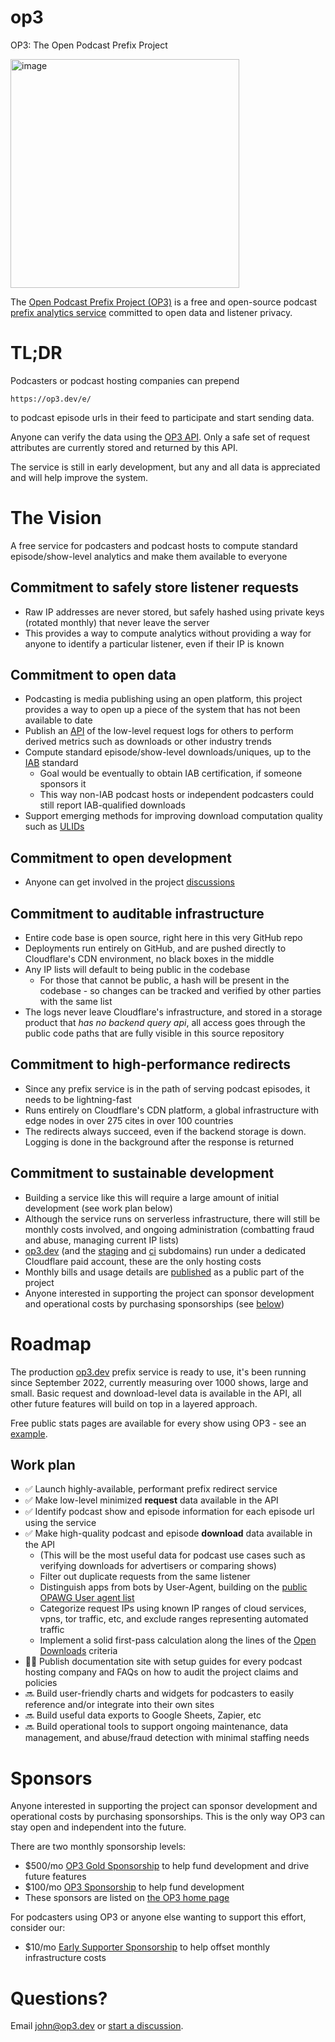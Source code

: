 # op3
OP3: The Open Podcast Prefix Project

<img width="366" alt="image" src="https://user-images.githubusercontent.com/47259736/196559392-77f5f200-46bf-42f9-96a7-cb414b0b08b8.png">

The [Open Podcast Prefix Project (OP3)](https://op3.dev/) is a free and open-source podcast [prefix analytics service](https://soundsprofitable.com/update/prefix-analytics) committed to open data and listener privacy.

# TL;DR
Podcasters or podcast hosting companies can prepend

`https://op3.dev/e/`

to podcast episode urls in their feed to participate and start sending data.

Anyone can verify the data using the [OP3 API](https://op3.dev/api/docs).  Only a safe set of request attributes are currently stored and returned by this API.

The service is still in early development, but any and all data is appreciated and will help improve the system. 

# The Vision
A free service for podcasters and podcast hosts to compute standard episode/show-level analytics and make them available to everyone

## Commitment to **safely store listener requests**
  - Raw IP addresses are never stored, but safely hashed using private keys (rotated monthly) that never leave the server
  - This provides a way to compute analytics without providing a way for anyone to identify a particular listener, even if their IP is known

## Commitment to **open data**
  - Podcasting is media publishing using an open platform, this project provides a way to open up a piece of the system that has not been available to date
  - Publish an [API](https://op3.dev/api/docs) of the low-level request logs for others to perform derived metrics such as downloads or other industry trends
  - Compute standard episode/show-level downloads/uniques, up to the [IAB](https://iabtechlab.com/compliance-programs/compliant-companies/#) standard
    - Goal would be eventually to obtain IAB certification, if someone sponsors it
    - This way non-IAB podcast hosts or independent podcasters could still report IAB-qualified downloads
  - Support emerging methods for improving download computation quality such as [ULIDs](https://podcastlistening.com)

## Commitment to **open development**
  - Anyone can get involved in the project [discussions](https://github.com/skymethod/op3/discussions)
   
## Commitment to **auditable infrastructure**
  - Entire code base is open source, right here in this very GitHub repo
  - Deployments run entirely on GitHub, and are pushed directly to Cloudflare's CDN environment, no black boxes in the middle
  - Any IP lists will default to being public in the codebase
    - For those that cannot be public, a hash will be present in the codebase - so changes can be tracked and verified by other parties with the same list
  - The logs never leave Cloudflare's infrastructure, and stored in a storage product that _has no backend query api_, all access goes through the public code paths that are fully visible in this source repository
    
## Commitment to **high-performance redirects**
  - Since any prefix service is in the path of serving podcast episodes, it needs to be lightning-fast
  - Runs entirely on Cloudflare's CDN platform, a global infrastructure with edge nodes in over 275 cites in over 100 countries
  - The redirects always succeed, even if the backend storage is down. Logging is done in the background after the response is returned
 
## Commitment to **sustainable development**
  - Building a service like this will require a large amount of initial development (see work plan below)
  - Although the service runs on serverless infrastructure, there will still be monthly costs involved, and ongoing administration (combatting fraud and abuse, managing current IP lists)
  - [op3.dev](https://op3.dev) (and the [staging](https://staging.op3.dev) and [ci](https://ci.op3.dev) subdomains) run under a dedicated Cloudflare paid account, these are the only hosting costs
  - Monthly bills and usage details are [published](https://op3.dev/costs) as a public part of the project
  - Anyone interested in supporting the project can sponsor development and operational costs by purchasing sponsorships (see [below](#sponsors))

# Roadmap
The production [op3.dev](https://op3.dev) prefix service is ready to use, it's been running since September 2022, currently measuring
over 1000 shows, large and small.
Basic request and download-level data is available in the API, all other future features will build on top in a layered approach.

Free public stats pages are available for every show using OP3 - see an [example](https://op3.dev/show/dc1852e4d1ee4bce9c4fb7f5d8be8908).

## Work plan
 - ✅ Launch highly-available, performant prefix redirect service
 - ✅ Make low-level minimized **request** data available in the API
 - ✅ Identify podcast show and episode information for each episode url using the service
 - ✅ Make high-quality podcast and episode **download** data available in the API
   - (This will be the most useful data for podcast use cases such as verifying downloads for advertisers or comparing shows)
   - Filter out duplicate requests from the same listener
   - Distinguish apps from bots by User-Agent, building on the [public OPAWG User agent list](https://github.com/opawg/user-agents)
   - Categorize request IPs using known IP ranges of cloud services, vpns, tor traffic, etc, and exclude ranges representing automated traffic
   - Implement a solid first-pass calculation along the lines of the [Open Downloads](https://github.com/open-downloads/odl) criteria
 - 👨‍💻 Publish documentation site with setup guides for every podcast hosting company and FAQs on how to audit the project claims and policies
 - 🔜 Build user-friendly charts and widgets for podcasters to easily reference and/or integrate into their own sites
 - 🔜 Build useful data exports to Google Sheets, Zapier, etc
 - 🔜 Build operational tools to support ongoing maintenance, data management, and abuse/fraud detection with minimal staffing needs

# Sponsors
Anyone interested in supporting the project can sponsor development and operational costs by purchasing sponsorships.  This is the only way OP3 can stay open and independent into the future.

There are two monthly sponsorship levels:
 - $500/mo [OP3 Gold Sponsorship](https://buy.stripe.com/aEU8z676n2fnfEQ148) to help fund development and drive future features
 - $100/mo [OP3 Sponsorship](https://buy.stripe.com/cN2eXueyP07f3W83ch) to help fund development
 - These sponsors are listed on [the OP3 home page](https://op3.dev/#sponsors)

For podcasters using OP3 or anyone else wanting to support this effort, consider our:
 - $10/mo [Early Supporter Sponsorship](https://buy.stripe.com/8wM6qYeyPg6d9gsdQW) to help offset monthly infrastructure costs

# Questions?
Email [john@op3.dev](mailto:john@op3.dev) or [start a discussion](https://github.com/skymethod/op3/discussions).
